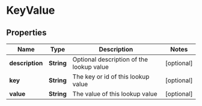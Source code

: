 

# KeyValue


## Properties

| Name | Type | Description | Notes |
|------------ | ------------- | ------------- | -------------|
|**description** | **String** | Optional description of the lookup value |  [optional] |
|**key** | **String** | The key or id of this lookup value |  [optional] |
|**value** | **String** | The value of this lookup value |  [optional] |




